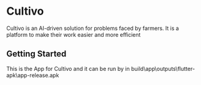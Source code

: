 # Cultivo

Cultivo is an AI-driven solution for problems faced by farmers. It is a platform to make their work easier and more efficient

## Getting Started

This is the App for Cultivo and it can be run by in build\app\outputs\flutter-apk\app-release.apk
